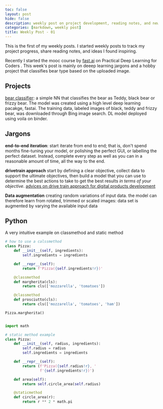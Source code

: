 ```yaml
---
toc: false
layout: post
hide: false
description: weekly post on project development, reading notes, and new skills
categories: [markdown, weekly post]
title: Weekly Post - 01
---
```

This is the first of my weekly posts. I started weekly posts to track my project progress, share reading notes, and ideas I found inspiring.  

Recently I started the mooc course by [fast.ai](https://course.fast.ai) on Practical Deep Learning for Coders . This week's post is mainly on deeep learning jargons and a hobby project that classifies bear type based on the uploaded image.

## Projects
[bear classifier](https://mybinder.org/v2/gh/jinchao-chen/fastbook/colab?filepath=my_books%2Fvoila%2Frender%2Fclassifier_bear.ipynb): a simple NN that classifies the bear as Teddy, black bear or frizzy bear. The model was created using a high level deep learning pacakge, fastai. The training data, labeled images of black, teddy and frizzy bear, was downloaded through Bing image search. DL model deployed using voila on binder. 

## Jargons 
**end-to-end iteration**: start iterate from end to end; that is, don't spend months fine-tuning your model, or polishing the perfect GUI, or labelling the perfect dataset. Instead, complete every step as well as you can in a reasonable amount of time, all the way to the end. 

**drivetrain approach** start by defining a clear objective, collect data to support the ultimate objectives, then build a model that you can use to determine the best actions to take to get the best results *in terms of your objective*. [advices on drive train approach for digital products development](https://www.oreilly.com/radar/drivetrain-approach-data-products/)

**Data augmentation** creating random variations of input data. the model can therefore learn from rotated, trimmed or scaled images: data set is augmented by varying the available input data

## Python

A very intuitive example on classmethod and static method

```Python
# how to use a calssmethod 
class Pizza:
    def __init__(self, ingredients):
        self.ingredients = ingredients

    def __repr__(self):
        return f'Pizza({self.ingredients!r})'

    @classmethod
    def margherita(cls):
        return cls(['mozzarella', 'tomatoes'])

    @classmethod
    def prosciutto(cls):
        return cls(['mozzarella', 'tomatoes', 'ham'])

Pizza.margherita()
```

```Python

import math

# static method example 
class Pizza:
    def __init__(self, radius, ingredients):
        self.radius = radius
        self.ingredients = ingredients

    def __repr__(self):
        return (f'Pizza({self.radius!r}, '
                f'{self.ingredients!r})')

    def area(self):
        return self.circle_area(self.radius)

    @staticmethod
    def circle_area(r):
        return r ** 2 * math.pi
```